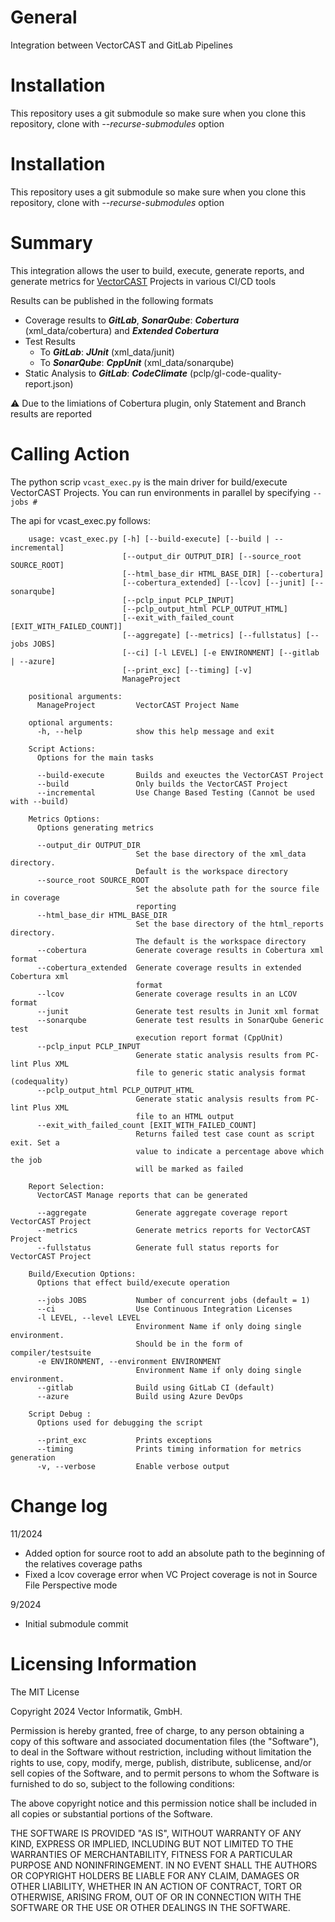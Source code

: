 # General

Integration between VectorCAST and GitLab Pipelines

# Installation

This repository uses a git submodule so make sure when you clone this repository, clone with _--recurse-submodules_ option

# Installation

This repository uses a git submodule so make sure when you clone this repository, clone with _--recurse-submodules_ option

# Summary

This integration allows the user to build, execute, generate reports, and generate metrics for 
[VectorCAST](http://vector.com/vectorcast) Projects in various CI/CD tools

Results can be published in the following formats
* Coverage results to **_GitLab_**, **_SonarQube_**: **_Cobertura_** (xml_data/cobertura) and **_Extended Cobertura_**
* Test Results
    * To **_GitLab_**: **_JUnit_** (xml_data/junit)
    * To **_SonarQube_**: **_CppUnit_** (xml_data/sonarqube)  
* Static Analysis to **_GitLab_**: **_CodeClimate_** (pclp/gl-code-quality-report.json)

:warning: Due to the limiations of Cobertura plugin, only Statement and Branch results are reported

# Calling Action

The python scrip `vcast_exec.py` is the main driver for build/execute VectorCAST Projects.  You can run environments in parallel by specifying `--jobs #`

The api for vcast_exec.py follows:

```
    usage: vcast_exec.py [-h] [--build-execute] [--build | --incremental]
                         [--output_dir OUTPUT_DIR] [--source_root SOURCE_ROOT]
                         [--html_base_dir HTML_BASE_DIR] [--cobertura]
                         [--cobertura_extended] [--lcov] [--junit] [--sonarqube]
                         [--pclp_input PCLP_INPUT]
                         [--pclp_output_html PCLP_OUTPUT_HTML]
                         [--exit_with_failed_count [EXIT_WITH_FAILED_COUNT]]
                         [--aggregate] [--metrics] [--fullstatus] [--jobs JOBS]
                         [--ci] [-l LEVEL] [-e ENVIRONMENT] [--gitlab | --azure]
                         [--print_exc] [--timing] [-v]
                         ManageProject

    positional arguments:
      ManageProject         VectorCAST Project Name

    optional arguments:
      -h, --help            show this help message and exit

    Script Actions:
      Options for the main tasks

      --build-execute       Builds and exeuctes the VectorCAST Project
      --build               Only builds the VectorCAST Project
      --incremental         Use Change Based Testing (Cannot be used with --build)

    Metrics Options:
      Options generating metrics

      --output_dir OUTPUT_DIR
                            Set the base directory of the xml_data directory.
                            Default is the workspace directory
      --source_root SOURCE_ROOT
                            Set the absolute path for the source file in coverage
                            reporting
      --html_base_dir HTML_BASE_DIR
                            Set the base directory of the html_reports directory.
                            The default is the workspace directory
      --cobertura           Generate coverage results in Cobertura xml format
      --cobertura_extended  Generate coverage results in extended Cobertura xml
                            format
      --lcov                Generate coverage results in an LCOV format
      --junit               Generate test results in Junit xml format
      --sonarqube           Generate test results in SonarQube Generic test
                            execution report format (CppUnit)
      --pclp_input PCLP_INPUT
                            Generate static analysis results from PC-lint Plus XML
                            file to generic static analysis format (codequality)
      --pclp_output_html PCLP_OUTPUT_HTML
                            Generate static analysis results from PC-lint Plus XML
                            file to an HTML output
      --exit_with_failed_count [EXIT_WITH_FAILED_COUNT]
                            Returns failed test case count as script exit. Set a
                            value to indicate a percentage above which the job
                            will be marked as failed

    Report Selection:
      VectorCAST Manage reports that can be generated

      --aggregate           Generate aggregate coverage report VectorCAST Project
      --metrics             Generate metrics reports for VectorCAST Project
      --fullstatus          Generate full status reports for VectorCAST Project

    Build/Execution Options:
      Options that effect build/execute operation

      --jobs JOBS           Number of concurrent jobs (default = 1)
      --ci                  Use Continuous Integration Licenses
      -l LEVEL, --level LEVEL
                            Environment Name if only doing single environment.
                            Should be in the form of compiler/testsuite
      -e ENVIRONMENT, --environment ENVIRONMENT
                            Environment Name if only doing single environment.
      --gitlab              Build using GitLab CI (default)
      --azure               Build using Azure DevOps

    Script Debug :
      Options used for debugging the script

      --print_exc           Prints exceptions
      --timing              Prints timing information for metrics generation
      -v, --verbose         Enable verbose output

```

# Change log
11/2024
* Added option for source root to add an absolute path to the beginning of the relatives coverage paths
* Fixed a lcov coverage error when VC Project coverage is not in Source File Perspective mode

9/2024
* Initial submodule commit

# Licensing Information

The MIT License

Copyright 2024 Vector Informatik, GmbH.

Permission is hereby granted, free of charge, to any person obtaining a copy
of this software and associated documentation files (the "Software"), to deal
in the Software without restriction, including without limitation the rights
to use, copy, modify, merge, publish, distribute, sublicense, and/or sell
copies of the Software, and to permit persons to whom the Software is
furnished to do so, subject to the following conditions:

The above copyright notice and this permission notice shall be included in
all copies or substantial portions of the Software.

THE SOFTWARE IS PROVIDED "AS IS", WITHOUT WARRANTY OF ANY KIND, EXPRESS OR
IMPLIED, INCLUDING BUT NOT LIMITED TO THE WARRANTIES OF MERCHANTABILITY,
FITNESS FOR A PARTICULAR PURPOSE AND NONINFRINGEMENT. IN NO EVENT SHALL THE
AUTHORS OR COPYRIGHT HOLDERS BE LIABLE FOR ANY CLAIM, DAMAGES OR OTHER
LIABILITY, WHETHER IN AN ACTION OF CONTRACT, TORT OR OTHERWISE, ARISING FROM,
OUT OF OR IN CONNECTION WITH THE SOFTWARE OR THE USE OR OTHER DEALINGS IN
THE SOFTWARE.

